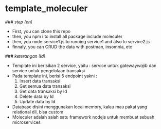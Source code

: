 # template_moleculer

*### step (en)*

- First, you can clone this repo
- then, you npm i to install all package include moleculer
- then, you node service1.js to running service1 and also to service2.js
- finnaly, you can CRUD the data with postman, insomnia, etc

*### keterangan (Id)*

- Template ini berisikan 2 service, yaitu : service untuk gateway*wajib* dan service untuk pengelolaan transaksi
- Pada template ini, berisi 5 endpoint yakni : 
  1. Insert data transaksi
  2. Get semua data transaksi
  3. Get data transaksi by Id
  4. Delete data by Id
  5. Update data by Id
- Database disini menggunakan local memory, kalau mau pakai yang relational dll, bisa custom
- Moleculer adalah salah satu framework nodejs untuk membuat sebuah microservices

